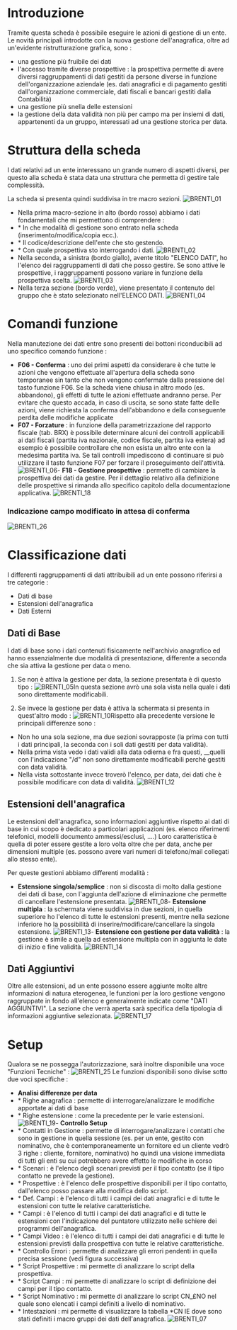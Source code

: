 # Introduzione
Tramite questa scheda è possibile eseguire le azioni di gestione di un ente.
Le novità principali introdotte con la nuova gestione dell'anagrafica, oltre ad un'evidente ristrutturazione grafica, sono : 
-  una gestione più fruibile dei dati
-  l'accesso tramite diverse prospettive :  la prospettiva permette di avere diversi raggruppamenti di dati gestiti da  persone diverse in funzione dell'organizzazione aziendale (es. dati anagrafici e di pagamento gestiti dall'organizzazione commerciale, dati fiscali e bancari gestiti dalla Contabilità)
-  una gestione più snella delle estensioni
-  la gestione della data validità non più per campo ma per insiemi di dati, appartenenti da un gruppo, interessati ad una gestione storica per data.

# Struttura della scheda
I dati relativi ad un ente interessano un grande numero di aspetti diversi, per questo alla scheda è stata data una struttura che permetta di gestire tale complessità.

La scheda si presenta quindi suddivisa in tre macro sezioni.
![BRENTI_01](https://doc.smeup.com/immagini/MBDOC_SCH-CN_D/BRENTI_01.png)
-  Nella prima macro-sezione in alto (bordo rosso) abbiamo i dati fondamentali che mi permettono di comprendere : 
- \* In che modalità di gestione sono entrato nella scheda (inserimento/modifica/copia ecc.).
- \* Il codice/descrizione dell'ente che sto gestendo.
- \* Con quale prospettiva sto interrogando i dati.
![BRENTI_02](https://doc.smeup.com/immagini/MBDOC_SCH-CN_D/BRENTI_02.png)
-  Nella seconda, a sinistra (bordo giallo), avente titolo "ELENCO DATI", ho l'elenco dei raggruppamenti di dati che posso gestire. Se sono attive le prospettive, i raggruppamenti possono variare in funzione della prospettiva scelta.
![BRENTI_03](https://doc.smeup.com/immagini/MBDOC_SCH-CN_D/BRENTI_03.png)
-  Nella terza sezione  (bordo verde), viene presentato il contenuto del  gruppo che è stato selezionato nell'ELENCO DATI.
![BRENTI_04](https://doc.smeup.com/immagini/MBDOC_SCH-CN_D/BRENTI_04.png)
# Comandi funzione
Nella manutezione dei dati entre sono presenti dei bottoni riconducibili ad uno specifico comando funzione : 
-  **F06 - Conferma** : uno dei primi aspetti da considerare è che tutte le azioni che vengono effettuate all'apertura della scheda sono temporanee sin tanto che non vengono confermate dalla pressione del tasto funzione F06. Se la scheda viene chiusa in altro modo (es. abbandono), gli effetti di tutte le azioni effettuate andranno perse. Per evitare che questo accada, in caso di uscita, se sono state fatte delle azioni, viene richiesta la conferma dell'abbandono e della conseguente perdita delle modifiche applicate
-  **F07 - Forzature** :  in funzione della parametrizzazione del rapporto fiscale (tab. BRX) è possibile determinare alcuni dei controlli applicabili ai dati fiscali  (partita iva nazionale, codice fiscale, partita iva estera) ad esempio è possibile controllare che non esista un  altro ente con la medesima partita iva. Se tali controlli impediscono di continuare si può utilizzare il tasto funzione F07 per forzare il proseguimento dell'attività.
![BRENTI_06](https://doc.smeup.com/immagini/MBDOC_SCH-CN_D/BRENTI_06.png)-  **F18 - Gestione prospettive** :  permette di cambiare la prospettiva dei dati da gestire. Per il dettaglio relativo alla definizione delle prospettive si rimanda allo specifico capitolo della documentazione applicativa.
![BRENTI_18](https://doc.smeup.com/immagini/MBDOC_SCH-CN_D/BRENTI_18.png)
### Indicazione campo modificato in attesa di conferma
![BRENTI_26](https://doc.smeup.com/immagini/MBDOC_SCH-CN_D/BRENTI_26.png)
# Classificazione dati
I differenti raggruppamenti di dati attribuibili ad un ente possono riferirsi a tre categorie : 
-  Dati di base
-  Estensioni dell'anagrafica
-  Dati Esterni

## Dati di Base
I dati di base sono i dati contenuti fisicamente nell'archivio anagrafico ed hanno essenzialmente due modalità di presentazione, differente a seconda che sia attiva la gestione per data o meno.

1) Se non è attiva la gestione per data, la sezione presentata è di questo tipo : 
![BRENTI_05](https://doc.smeup.com/immagini/MBDOC_SCH-CN_D/BRENTI_05.png)In questa sezione avrò una sola vista nella quale i dati sono direttamente modificabili.

2) Se invece la gestione per data è attiva la schermata si presenta in quest'altro modo : 
![BRENTI_10](https://doc.smeup.com/immagini/MBDOC_SCH-CN_D/BRENTI_10.png)Rispetto alla precedente versione le principali differenze sono : 
-  Non ho una sola sezione, ma due sezioni sovrapposte (la prima con tutti i dati principali, la seconda con i soli dati gestiti per data validità).
-  Nella prima vista vedo i dati validi alla data odierna e fra questi, __quelli con l'indicazione "/d"  non sono direttamente modificabili perché gestiti con data validità.
-  Nella vista sottostante invece troverò l'elenco, per data, dei dati che è possibile modificare con data di validità.
![BRENTI_12](https://doc.smeup.com/immagini/MBDOC_SCH-CN_D/BRENTI_12.png)
## Estensioni dell'anagrafica
Le estensioni dell'anagrafica, sono informazioni aggiuntive rispetto ai dati di base in cui scopo è dedicato a particolari applicazioni (es. elenco riferimenti telefonici, modelli documento ammessi/esclusi, ....) Loro caratteristica è quella di poter essere gestite a loro volta oltre che per data, anche per dimensioni multiple (es. possono avere vari numeri di telefono/mail collegati allo stesso ente).

Per queste gestioni abbiamo differenti modalità : 
-  **Estensione singola/semplice** :  non si discosta di molto dalla gestione dei dati di base, con l'aggiunta dell'azione di eliminazione che permette di cancellare l'estensione presentata.
![BRENTI_08](https://doc.smeup.com/immagini/MBDOC_SCH-CN_D/BRENTI_08.png)-  **Estensione multipla** :  la schermata viene suddivisa in due sezioni, in quella superiore ho l'elenco di tutte le estensioni presenti, mentre nella sezione inferiore ho la possibilità di inserire/modificare/cancellare la singola estensione.
![BRENTI_13](https://doc.smeup.com/immagini/MBDOC_SCH-CN_D/BRENTI_13.png)-  **Estensione con gestione per data validità** :  la gestione è simile a quella ad estensione multipla con in aggiunta le date di inizio e fine validità.
![BRENTI_14](https://doc.smeup.com/immagini/MBDOC_SCH-CN_D/BRENTI_14.png)
## Dati Aggiuntivi
Oltre alle estensioni, ad un ente possono essere aggiunte molte altre informazioni di natura eterogenea, le funzioni per la loro gestione vengono raggruppate in fondo all'elenco e generalmente indicate come "DATI AGGIUNTIVI". La sezione che verrà aperta sarà specifica della tipologia di informazioni aggiuntive selezionata.
![BRENTI_17](https://doc.smeup.com/immagini/MBDOC_SCH-CN_D/BRENTI_17.png)
# Setup
Qualora se ne possegga l'autorizzazione, sarà inoltre disponibile una voce "Funzioni Tecniche" : 
![BRENTI_25](https://doc.smeup.com/immagini/MBDOC_SCH-CN_D/BRENTI_25.png)
Le funzioni disponibili sono divise sotto due voci specifiche : 
-  **Analisi differenze per data**
- \* Righe anagrafica :  permette di interrogare/analizzare le modifiche apportate ai dati di base
- \* Righe estensione :  come la precedente per le varie estensioni.
![BRENTI_19](https://doc.smeup.com/immagini/MBDOC_SCH-CN_D/BRENTI_19.png)-  **Controllo Setup**
- \* Contatti in Gestione :  permette di interrogare/analizzare i contatti che sono in gestione in quella sessione (es. per un ente, gestito con nominativo, che è contemporaneamente un  fornitore ed un cliente vedrò 3 righe :  cliente, fornitore, nominativo) ho quindi una visione immediata di tutti gli enti su cui potrebbero avere effetto le modifiche in corso
- \* Scenari :  è l'elenco degli scenari previsti per il tipo contatto (se il tipo contatto ne prevede la gestione).
- \* Prospettive :  è l'elenco delle prospettive disponibili per il tipo contatto, dall'elenco posso passare alla modifica dello script.
- \* Def. Campi :  è l'elenco di tutti i campi dei dati anagrafici e di tutte le estensioni con tutte le relative caratteristiche.
- \* Campi :  è l'elenco di tutti i campi dei dati anagrafici e di tutte le estensioni con l'indicazione del puntatore utilizzato nelle schiere dei programmi dell'anagrafica.
- \* Campi Video :  è l'elenco di tutti i campi dei dati anagrafici e di tutte le estensioni previsti dalla prospettiva con tutte le relative caratteristiche.
- \* Controllo Errori :  permette di analizzare gli errori pendenti in quella precisa sessione (vedi figura successiva)
- \* Script Prospettive :  mi permette di analizzare lo script della prospettiva.
- \* Script Campi :  mi permette di analizzare lo script di definizione dei campi per il tipo contatto.
- \* Script Nominativo :  mi permette di analizzare lo script CN_£NO nel quale sono elencati i campi definiti a livello di nominativo.
- \* Intestazioni :  mi permette di visualizzare la tabella \*CN IE dove sono stati definiti i macro gruppi dei dati dell'anagrafica.
![BRENTI_07](https://doc.smeup.com/immagini/MBDOC_SCH-CN_D/BRENTI_07.png)